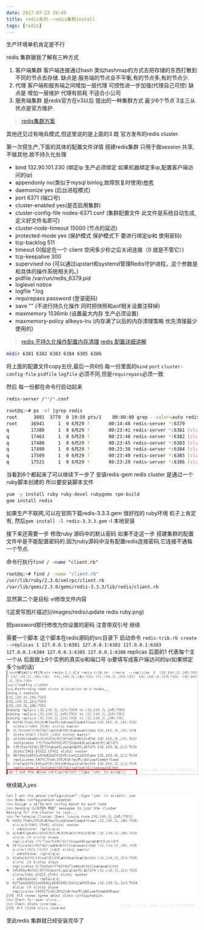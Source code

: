 ```yaml
---
date: 2017-07-23 19:45
title: redis系列--redis集群install
tags: [redis]
---
```

生产环境单机肯定是不行

redis 集群据我了解有三种方式

1. 客户端集群 客户端连接通过hash 类似hashmap的方式去把存储的东西打散到不同的节点去存储. 缺点是:服务端的节点会不平衡,有的节点多,有的节点少.
2. 代理 客户端和服务端之间增加一层代理 可控性进一步加强(代理自己可控) 缺点是 增加一层维护 代理有损耗 不适合小公司
3. 服务端集群 是redis官方在v3以后 提出的一种集群方式 最少6个节点 3主三从 优点是官方维护.

>[redis集群方案](https://www.zhihu.com/question/21419897)

其他还见过有哨兵模式,但这里说的是上面的3 既 官方发布的redis cluster.

第一次搭生产,下面的具体的配置文件详情
搭建redis集群 只用于做session 共享,不做其他.故不持久化处理

* bind 132.90.101.230 (绑定ip 生产必须绑定 如果机器绑定多ip,配置客户端访问的ip)
* appendonly no(类似于mysql binlog,故障恢复时使用)[参考](http://blog.nosqlfan.com/html/199.html)
* daemonize yes (后台进程模式)
* port 6371 (端口号)
* cluster-enabled yes(是否启用集群)
* cluster-config-file nodes-6371.conf (集群配置文件 此文件是系统自动生成,定义好文件名即可)
* cluster-node-timeout 15000 (节点的延迟)
* protected-mode yes (保护模式 保护模式下 要进行绑定ip和 使用密码)
* tcp-backlog 511
* timeout 0(指定在一个 client 空闲多少秒之后关闭连接（0 就是不管它）)
* tcp-keepalive 300
* supervised no (可以通过upstart和systemd管理Redis守护进程，这个参数是和具体的操作系统相关的。)
* pidfile /var/run/redis_6379.pid
* loglevel notice
* logfile *.log
* requirepass password (登录密码)
* save "" (不进行持久化操作 同时把快照和aof相关设置注释掉)
* maxmemory 1536mb (设置最大内存 生产必须设置)
* maxmemory-policy allkeys-lru (内存满了以后的内存清理策略 优先清理最少使用的)

>[redis 不持久化操作配置内存清理](http://blog.csdn.net/qq_18860653/article/details/53230903)
>[redis 配置详细讲解](http://www.cnblogs.com/cxd4321/archive/2012/12/14/2817669.html "redis 配置详细讲解")

```bash
mkdir 6381 6382 6383 6384 6385 6386
```

将上面的配置文件copy五份,最后一共6份.每一份里面的`bind` `port` `cluster-config-file` `pidfile` `logfile` 必须不同,但是`requirepass`必须一致

然后 每一份都在命令行启动起来

```bash
redis-server /**/*.conf
```

```bash
root@q:~# ps -ef |grep redis
root      3801  3779  0 19:50 pts/1    00:00:00 grep --color=auto redis
root     16941     1  0 6月29 ?       00:14:48 redis-server *:6379
q	     17388     1  0 6月29 ?       00:23:41 redis-server *:6381 [cluster]
q 	     17463     1  0 6月29 ?       00:23:40 redis-server *:6382 [cluster]
q        17488     1  0 6月29 ?       00:23:45 redis-server *:6383 [cluster]
q        17499     1  0 6月29 ?       00:23:30 redis-server *:6384 [cluster]
q        17509     1  0 6月29 ?       00:23:40 redis-server *:6385 [cluster]
q        17521     1  0 6月29 ?       00:23:29 redis-server *:6386 [cluster]
```

当看到6个都起来了可以继续下一步了
安装redis-gem
redis cluster 是通过一个ruby脚本创建的
所以要安装脚本文件

```bash
yum -y install ruby ruby-devel rubygems rpm-build
gem install redis
```

如果生产不联网,可以在官网下载redis-3.3.3.gem 很好找的
ruby环境 机子上肯定有, 然后`gem install -l redis-3.3.3.gem` -l 本地安装

接下来还需要一步 修改ruby 源码中的默认密码
如果不走这一步
搭建集群的配置文件中是不能配置密码的.因为ruby源码中没有配置redis连接密码,它连接不通每一个节点.

命令行执行`find / -name "client.rb"`

```bash
root@q:~# find / -name "client.rb"
/usr/lib/ruby/2.3.0/xmlrpc/client.rb
/var/lib/gems/2.3.0/gems/redis-3.3.3/lib/redis/client.rb
```

显然第二个是目标 vi修改文件内容


![这里写图片描述](/images/redis/update redis ruby.png)

把password那行修改为你设置的密码 注意带双引号
继续

需要一个脚本 这个脚本在redis源码的src目录下
启动命令
`redis-trib.rb create --replicas 1 127.0.0.1:6381 127.0.0.1:6382 127.0.0.1:6383 127.0.0.1:6384 127.0.0.1:6385 127.0.0.1:6386` replicas  后面的1 代表每个主一个从 后面跟上6个实例的真实ip和端口号   ip要填写成客户端访问的ip(如果绑定多个ip的话)`
![网上找的图](/images/redis/20170723200334146.png)

继续输入yes

![这里写图片描述](/images/redis/20170723200444015.png)

至此redis 集群就已经安装完毕了